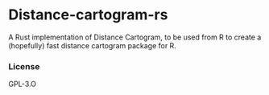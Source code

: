 # Distance-cartogram-rs

A Rust implementation of Distance Cartogram, to be used from R to create a (hopefully)
fast distance cartogram package for R.

### License

GPL-3.O
